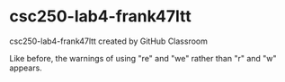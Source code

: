 # csc250-lab4-frank47ltt

csc250-lab4-frank47ltt created by GitHub Classroom

Like before, the warnings of using "re" and "we" rather than "r" and "w" appears.
